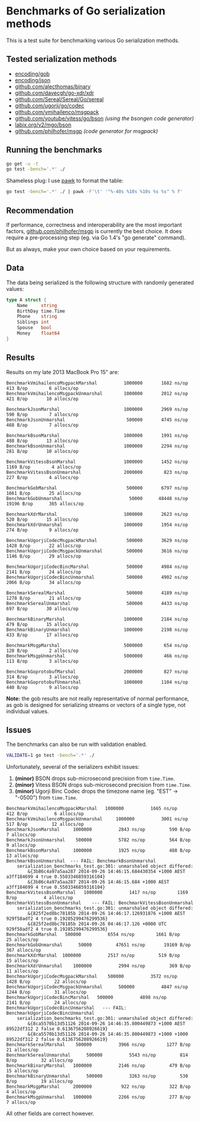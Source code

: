 # Benchmarks of Go serialization methods

This is a test suite for benchmarking various Go serialization methods.

## Tested serialization methods

- [encoding/gob](http://golang.org/pkg/encoding/gob/)
- [encoding/json](http://golang.org/pkg/encoding/json/)
- [github.com/alecthomas/binary](https://github.com/alecthomas/binary)
- [github.com/davecgh/go-xdr/xdr](https://github.com/davecgh/go-xdr)
- [github.com/Sereal/Sereal/Go/sereal](https://github.com/Sereal/Sereal)
- [github.com/ugorji/go/codec](https://github.com/ugorji/go/tree/master/codec)
- [github.com/vmihailenco/msgpack](https://github.com/vmihailenco/msgpack)
- [github.com/youtube/vitess/go/bson](https://github.com/youtube/vitess/tree/master/go/bson) *(using the bsongen code generator)*
- [labix.org/v2/mgo/bson](https://labix.org/v2/mgo/bson)
- [github.com/philhofer/msgp](https://github.com/philhofer/msgp) *(code generator for msgpack)*


## Running the benchmarks

```bash
go get -u -t
go test -bench='.*' ./
```

Shameless plug: I use [pawk](https://github.com/alecthomas/pawk) to format the table:

```bash
go test -bench='.*' ./ | pawk -F'\t' '"%-40s %10s %10s %s %s" % f'
```

## Recommendation

If performance, correctness and interoperability are the most important
factors, [github.com/philhofer/msgp](https://github.com/philhofer/msgp) is currently
the best choice. It does require a pre-processing step (eg. via Go 1.4's "go
generate" command).

But as always, make your own choice based on your requirements.

## Data

The data being serialized is the following structure with randomly generated values:

```go
type A struct {
    Name     string
    BirthDay time.Time
    Phone    string
    Siblings int
    Spouse   bool
    Money    float64
}
```


## Results

Results on my late 2013 MacBook Pro 15" are:

```
BenchmarkVmihailencoMsgpackMarshal          1000000       1682 ns/op      413 B/op        6 allocs/op
BenchmarkVmihailencoMsgpackUnmarshal        1000000       2012 ns/op      421 B/op       10 allocs/op

BenchmarkJsonMarshal                        1000000       2969 ns/op      590 B/op        7 allocs/op
BenchmarkJsonUnmarshal                       500000       4745 ns/op      468 B/op        7 allocs/op

BenchmarkBsonMarshal                        1000000       1991 ns/op      488 B/op       13 allocs/op
BenchmarkBsonUnmarshal                      1000000       2294 ns/op      281 B/op       10 allocs/op

BenchmarkVitessBsonMarshal                  1000000       1452 ns/op     1169 B/op        4 allocs/op
BenchmarkVitessBsonUnmarshal                2000000        823 ns/op      227 B/op        4 allocs/op

BenchmarkGobMarshal                          500000       6797 ns/op     1661 B/op       25 allocs/op
BenchmarkGobUnmarshal                         50000      48448 ns/op    19196 B/op      365 allocs/op

BenchmarkXdrMarshal                         1000000       2623 ns/op      520 B/op       15 allocs/op
BenchmarkXdrUnmarshal                       1000000       1954 ns/op      274 B/op        9 allocs/op

BenchmarkUgorjiCodecMsgpackMarshal           500000       3629 ns/op     1428 B/op       22 allocs/op
BenchmarkUgorjiCodecMsgpackUnmarshal         500000       3616 ns/op     1146 B/op       29 allocs/op

BenchmarkUgorjiCodecBincMarshal              500000       4984 ns/op     2141 B/op       24 allocs/op
BenchmarkUgorjiCodecBincUnmarshal            500000       4902 ns/op     2066 B/op       34 allocs/op

BenchmarkSerealMarshal                       500000       4189 ns/op     1278 B/op       21 allocs/op
BenchmarkSerealUnmarshal                     500000       4433 ns/op      697 B/op       30 allocs/op

BenchmarkBinaryMarshal                      1000000       2184 ns/op      479 B/op       15 allocs/op
BenchmarkBinaryUnmarshal                    1000000       2198 ns/op      433 B/op       17 allocs/op

BenchmarkMsgpMarshal                        5000000        654 ns/op      128 B/op        2 allocs/op
BenchmarkMsgpUnmarshal                      5000000        466 ns/op      113 B/op        3 allocs/op

BenchmarkGoprotobufMarshal                  2000000        827 ns/op      314 B/op        3 allocs/op
BenchmarkGoprotobufUnmarshal                1000000       1104 ns/op      440 B/op        9 allocs/op
```

**Note:** the gob results are not really representative of normal performance, as gob is designed for serializing streams or vectors of a single type, not individual values.


## Issues

The benchmarks can also be run with validation enabled.

```bash
VALIDATE=1 go test -bench='.*' ./
```

Unfortunately, several of the serializers exhibit issues:

1. **(minor)** BSON drops sub-microsecond precision from `time.Time`.
2. **(minor)** Vitess BSON drops sub-microsecond precision from `time.Time`.
3. **(minor)** Ugorji Binc Codec drops the timezone name (eg. "EST" -> "-0500") from `time.Time`.

```
BenchmarkVmihailencoMsgpackMarshal   1000000          1665 ns/op         412 B/op          6 allocs/op
BenchmarkVmihailencoMsgpackUnmarshal     1000000          3001 ns/op         517 B/op         12 allocs/op
BenchmarkJsonMarshal     1000000          2843 ns/op         590 B/op          7 allocs/op
BenchmarkJsonUnmarshal    500000          5782 ns/op         564 B/op          9 allocs/op
BenchmarkBsonMarshal     1000000          1925 ns/op         488 B/op         13 allocs/op
BenchmarkBsonUnmarshal  --- FAIL: BenchmarkBsonUnmarshal
    serialization_benchmarks_test.go:301: unmarshaled object differed:
        &{3b86c4a97a5aa287 2014-09-26 14:46:15.684430354 +1000 AEST a3ff184699 4 true 0.5503346859316104}
        &{3b86c4a97a5aa287 2014-09-26 14:46:15.684 +1000 AEST a3ff184699 4 true 0.5503346859316104}
BenchmarkVitessBsonMarshal   1000000          1417 ns/op        1169 B/op          4 allocs/op
BenchmarkVitessBsonUnmarshal    --- FAIL: BenchmarkVitessBsonUnmarshal
    serialization_benchmarks_test.go:301: unmarshaled object differed:
        &{825f2ed8bc78185b 2014-09-26 14:46:17.126931876 +1000 AEST 929f58adf2 4 true 0.19285299476299536}
        &{825f2ed8bc78185b 2014-09-26 04:46:17.126 +0000 UTC 929f58adf2 4 true 0.19285299476299536}
BenchmarkGobMarshal   500000          6554 ns/op        1661 B/op         25 allocs/op
BenchmarkGobUnmarshal      50000         47651 ns/op       19169 B/op        367 allocs/op
BenchmarkXdrMarshal  1000000          2517 ns/op         519 B/op         15 allocs/op
BenchmarkXdrUnmarshal    1000000          2994 ns/op         369 B/op         11 allocs/op
BenchmarkUgorjiCodecMsgpackMarshal    500000          3572 ns/op        1428 B/op         22 allocs/op
BenchmarkUgorjiCodecMsgpackUnmarshal      500000          4847 ns/op        1244 B/op         31 allocs/op
BenchmarkUgorjiCodecBincMarshal   500000          4898 ns/op        2141 B/op         24 allocs/op
BenchmarkUgorjiCodecBincUnmarshal   --- FAIL: BenchmarkUgorjiCodecBincUnmarshal
    serialization_benchmarks_test.go:301: unmarshaled object differed:
        &{8ca5570b13d51126 2014-09-26 14:46:35.800449873 +1000 AEST 89522df312 2 false 0.6136756208926619}
        &{8ca5570b13d51126 2014-09-26 14:46:35.800449873 +1000 +1000 89522df312 2 false 0.6136756208926619}
BenchmarkSerealMarshal    500000          3966 ns/op        1277 B/op         21 allocs/op
BenchmarkSerealUnmarshal      500000          5543 ns/op         814 B/op         32 allocs/op
BenchmarkBinaryMarshal   1000000          2146 ns/op         479 B/op         15 allocs/op
BenchmarkBinaryUnmarshal      500000          3263 ns/op         530 B/op         19 allocs/op
BenchmarkMsgpMarshal     2000000           922 ns/op         322 B/op          4 allocs/op
BenchmarkMsgpUnmarshal   1000000          2266 ns/op         277 B/op          7 allocs/op
```

All other fields are correct however.
